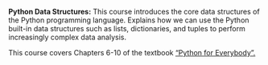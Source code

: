 **Python Data Structures:** This course introduces the core data structures of the Python programming language. 
Explains how we can use the Python built-in data structures such as lists, dictionaries, and tuples to perform increasingly complex data analysis. 

This course covers Chapters 6-10 of the textbook [“Python for Everybody”.](https://www.py4e.com/html3/)
